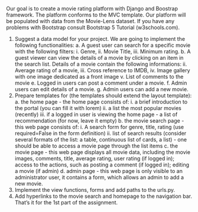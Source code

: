 Our goal is to create a movie rating platform with Django and Boostrap framework. The
platform conforms to the MVC template. Our platform will be populated with data from the
Movie-Lens dataset. If you have any problems with Bootstrap consult Bootstrap 5 Tutorial
(w3schools.com).

1. Suggest a data model for your project. We are going to implement the following
functionalities:
a. A guest user can search for a specific movie with the following filters:
i. Genre,
ii. Movie Title,
iii. Minimum rating.
b. A guest viewer can view the details of a movie by clicking on an item in the
search list. Details of a movie contain the following informations:
ii. Average rating of a movie,
iii. Cross reference to IMDB,
iv. Image gallery with one image dedicated as a front image
v. List of comments to the movie
e. Logged in users can post a comment under a movie.
f. Admin users can edit details of a movie.
g. Admin users can add a new movie.
1. Prepare templates for (the templates should extend the layout template):
a. the home page - the home page consists of:
i. a brief introduction to the portal (you can fill it with lorem)
ii. a list the most popular movies (recently)
iii. if a logged in user is viewing the home page - a list of
recommendation (for now, leave it empty)
b. the movie search page - this web page consists of:
i. A search form for genre, title, rating (use required=False in the form
definition)
ii. list of search results (consider several formats of the list: a table,
continuous list of cards, a list) - one should be able to access a movie
page through the list items
c. the movie page - this web page displays all movie data, including the movie
images, comments, title, average rating, user rating (if logged in); access to
the actions, such as posting a comment (if logged in); editing a movie (if
admin)
d. admin page - this web page is only visible to an administrator user, it contains
a form, which allows an admin to add a new movie.
1. Implement the view functions, forms and add paths to the urls.py.
2. Add hyperlinks to the movie search and homepage to the navigation bar.
That’s it for the 1st part of the assignment.